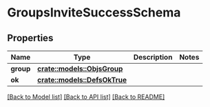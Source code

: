 # GroupsInviteSuccessSchema

## Properties

Name | Type | Description | Notes
------------ | ------------- | ------------- | -------------
**group** | [**crate::models::ObjsGroup**](objs_group.md) |  | 
**ok** | [**crate::models::DefsOkTrue**](defs_ok_true.md) |  | 

[[Back to Model list]](../README.md#documentation-for-models) [[Back to API list]](../README.md#documentation-for-api-endpoints) [[Back to README]](../README.md)


